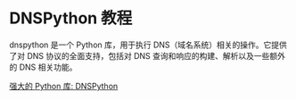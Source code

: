 # DNSPython 教程

<show-structure depth="3"/>

dnspython 是一个 Python 库，用于执行 DNS（域名系统）相关的操作。它提供了对 DNS 协议的全面支持，包括对 DNS 查询和响应的构建、解析以及一些额外的 DNS 相关功能。


<seealso>
<category ref="ref_docs">
    <a href="https://mp.weixin.qq.com/s/B8vDl4eoNKsBDLsyQx1jvQ">强大的 Python 库: DNSPython</a>
</category>
<category ref="ref_github">
</category>
<category ref="ref_issues">
</category>
<category ref="ref_hf">
</category>
<category ref="ref_ms">
</category>
</seealso>
